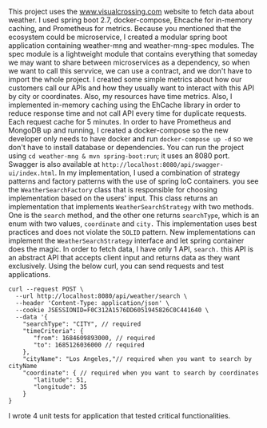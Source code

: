 This project uses the www.visualcrossing.com website to fetch data about weather.
I used spring boot 2.7, docker-compose, Ehcache for in-memory caching, and Prometheus for metrics.
Because you mentioned that the ecosystem could be microservice, I created a modular spring boot application containing weather-mng and weather-mng-spec modules. The spec module is a lightweight module that contains everything that someday we may want to share between microservices as a dependency, so when we want to call this servvice, we can use a contract, and we don't have to import the whole project.
I created some simple metrics about how our customers call our APIs and how they usually want to interact with this API by city or coordinates. Also, my resources have time metrics. 
Also, I implemented in-memory caching using the EhCache library in order to reduce response time and not call API every time for duplicate requests. Each request cache for 5 minutes.
In order to have Prometheus and MongoDB up and running, I created a docker-compose so the new developer only needs to have docker and run `docker-compose up -d` so we don't have to install database or dependencies.
You can run the project using `cd weather-mng & mvn spring-boot:run`; it uses an 8080 port.
Swagger is also available at `http://localhost:8080/api/swagger-ui/index.html`.
In my implementation, I used a combination of strategy patterns and factory patterns with the use of spring IoC containers.
you see the `WeatherSearchFactory` class that is responsible for choosing implementation based on the users' input. This class returns an implementation that implements `WeatherSearchStrategy` with two methods. One is the `search` method, and the other one returns `searchType`, which is an enum with two values, `coordinate` and `city.`
This implementation uses best practices and does not violate the `SOLID` pattern. New implementations can implement the `WeatherSearchStrategy` interface and let spring container does the magic.
In order to fetch data, I have only 1 API, `search.` this API is an abstract API that accepts client input and returns data as they want exclusively. Using the below curl, you can send requests and test applications.
``` 
curl --request POST \
  --url http://localhost:8080/api/weather/search \
  --header 'Content-Type: application/json' \
  --cookie JSESSIONID=F0C312A1576DD6051945826C0C441640 \
  --data '{
    "searchType": "CITY", // required
    "timeCriteria": {
       "from": 1684609893000, // required
       "to": 1685126036000 // required
    },
    "cityName": "Los Angeles,"// required when you want to search by cityName
    "coordinate": { // required when you want to search by coordinates
       "latitude": 51,
       "longitude": 35
    }
}
```
I wrote 4 unit tests for application that tested critical functionalities.
